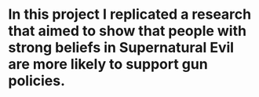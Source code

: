 # In this project I replicated a research that aimed to show that people with strong beliefs in Supernatural Evil are more likely to support gun policies.

